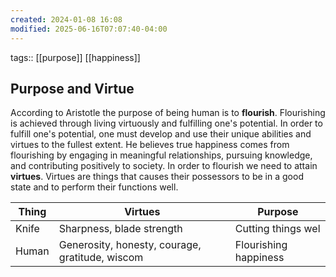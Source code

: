 ```yaml
---
created: 2024-01-08 16:08
modified: 2025-06-16T07:07:40-04:00
---
```


tags:: [[purpose]] [[happiness]]
## Purpose and Virtue

According to Aristotle the purpose of being human is to **flourish**. Flourishing is achieved through living virtuously and fulfilling one's potential.  In order to fulfill one's potential, one must develop and use their unique abilities and virtues to the fullest extent.
He believes true happiness comes from  flourishing by engaging in meaningful relationships, pursuing knowledge, and contributing positively to society.
In order to flourish we need to attain **virtues**. Virtues are things that causes their possessors to be in a good state and to perform their functions well.


| Thing | Virtues                                         | Purpose               |
| ----- | ----------------------------------------------- | --------------------- |
| Knife | Sharpness,  blade strength                      | Cutting things wel    |
| Human | Generosity, honesty, courage, gratitude, wiscom | Flourishing happiness |
